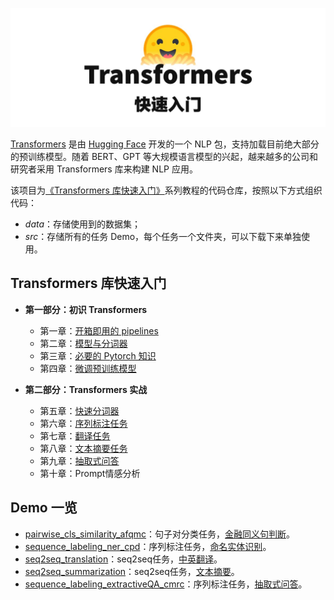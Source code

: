 ![title](title.jpg)

[Transformers](https://huggingface.co/docs/transformers/index) 是由 [Hugging Face](https://huggingface.co/) 开发的一个 NLP 包，支持加载目前绝大部分的预训练模型。随着 BERT、GPT 等大规模语言模型的兴起，越来越多的公司和研究者采用 Transformers 库来构建 NLP 应用。

该项目为[《Transformers 库快速入门》](https://xiaosheng.run/2021/12/08/transformers-note-1.html)系列教程的代码仓库，按照以下方式组织代码：

- *data*：存储使用到的数据集；
- *src*：存储所有的任务 Demo，每个任务一个文件夹，可以下载下来单独使用。

## Transformers 库快速入门

- **第一部分：初识 Transformers**

  - 第一章：[开箱即用的 pipelines](https://xiaosheng.run/2021/12/08/transformers-note-1.html)
  - 第二章：[模型与分词器](https://xiaosheng.run/2021/12/11/transformers-note-2.html)
  - 第三章：[必要的 Pytorch 知识](https://xiaosheng.run/2021/12/14/transformers-note-3.html)
  - 第四章：[微调预训练模型](https://xiaosheng.run/2021/12/17/transformers-note-4.html)

- **第二部分：Transformers 实战**

  - 第五章：[快速分词器](https://xiaosheng.run/2022/03/08/transformers-note-5.html)
  - 第六章：[序列标注任务](https://xiaosheng.run/2022/03/18/transformers-note-6.html)
  - 第七章：[翻译任务](https://xiaosheng.run/2022/03/24/transformers-note-7.html)
  - 第八章：[文本摘要任务](https://xiaosheng.run/2022/03/29/transformers-note-8.html)
  - 第九章：[抽取式问答](https://xiaosheng.run/2022/04/02/transformers-note-9.html)
  - 第十章：Prompt情感分析

## Demo 一览

- [pairwise_cls_similarity_afqmc](https://github.com/jsksxs360/How-to-use-Transformers/tree/main/src/pairwise_cls_similarity_afqmc)：句子对分类任务，[金融同义句判断](https://xiaosheng.run/2021/12/17/transformers-note-4.html)。
- [sequence_labeling_ner_cpd](https://github.com/jsksxs360/How-to-use-Transformers/tree/main/src/sequence_labeling_ner_cpd)：序列标注任务，[命名实体识别](https://xiaosheng.run/2022/03/18/transformers-note-6.html)。
- [seq2seq_translation](https://github.com/jsksxs360/How-to-use-Transformers/tree/main/src/seq2seq_translation)：seq2seq任务，[中英翻译](https://xiaosheng.run/2022/03/24/transformers-note-7.html)。
- [seq2seq_summarization](https://github.com/jsksxs360/How-to-use-Transformers/tree/main/src/seq2seq_summarization)：seq2seq任务，[文本摘要](https://xiaosheng.run/2022/03/29/transformers-note-8.html)。
- [sequence_labeling_extractiveQA_cmrc](https://github.com/jsksxs360/How-to-use-Transformers/tree/main/src/sequence_labeling_extractiveQA_cmrc)：序列标注任务，[抽取式问答](https://xiaosheng.run/2022/04/02/transformers-note-9.html)。
